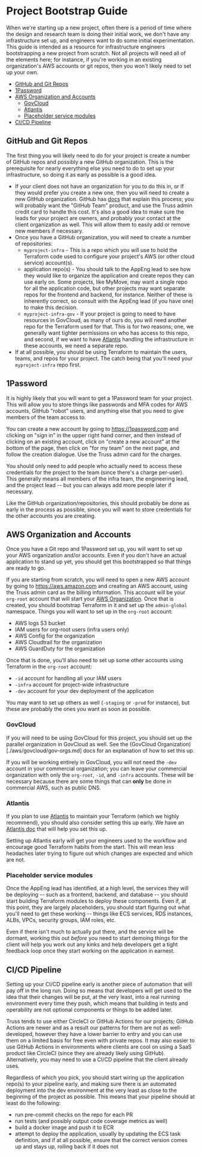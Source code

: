 # Project Bootstrap Guide

When we're starting up a new project, often there is a period of time
where the design and research team is doing their initial work, we don't
have any infrastructure set up, and engineers want to do some initial
experimentation. This guide is intended as a resource for infrastructure
engineers bootstrapping a new project from scratch. Not all projects will
need all of the elements here; for instance, if you're working in an
existing organization's AWS accounts or git repos, then you won't likely
need to set up your own.

<!-- toc -->

- [GitHub and Git Repos](#github-and-git-repos)
- [1Password](#1password)
- [AWS Organization and Accounts](#aws-organization-and-accounts)
  - [GovCloud](#govcloud)
  - [Atlantis](#atlantis)
  - [Placeholder service modules](#placeholder-service-modules)
- [CI/CD Pipeline](#cicd-pipeline)

<!-- Regenerate with "pre-commit run -a markdown-toc" -->

<!-- tocstop -->

## GitHub and Git Repos

The first thing you will likely need to do for your project is create
a number of GitHub repos and possibly a new GitHub organization. This
is the prerequisite for nearly everything else you need to do to set
up your infrastructure, so doing it as early as possible is a good idea.

- If your client does not have an organization for you to do this in,
  or if they would prefer you create a new one, then you will need to
  create a new GitHub organization. GitHub has
  [docs](https://docs.github.com/en/organizations/collaborating-with-groups-in-organizations/creating-a-new-organization-from-scratch)
  that explain this process; you will probably want the "GitHub Team"
  product, and use the Truss admin credit card to handle this cost. It's
  also a good idea to make sure the leads for your project are owners,
  and probably your contact at the client organization as well. This
  will allow them to easily add or remove new members if necessary.
- Once you have a GitHub organization, you will need to create a number
  of repositories:
  - `myproject-infra` - This is a repo which you will use to hold the
    Terraform code used to configure your project's AWS (or other cloud
    service) account(s).
  - application repo(s) - You should talk to the AppEng lead to see how
    they would like to organize the application and create repos they
    can use early on. Some projects, like MyMove, may want a single repo
    for all the application code, but other projects may want separate
    repos for the frontend and backend, for instance. Neither of these
    is inherently correct, so consult with the AppEng lead (if you have
    one) to make this decision.
  - `myproject-infra-gov` - If your project is going to need to have
    resources in GovCloud, as many of ours do, you will need another repo
    for the Terraform used for that. This is for two reasons; one, we
    generally want tighter permissions on who has access to this repo, and
    second, if we want to have [Atlantis](https://runatlantis.io) handling
    the infrastructure in these accounts, we need a separate repo.
- If at all possible, you should be using Terraform to maintain the users,
  teams, and repos for your project. The catch being that you'll need your
  `myproject-infra` repo first.

## 1Password

It is highly likely that you will want to get a 1Password team for your
project. This will allow you to store things like passwords and MFA codes
for AWS accounts, GitHub "robot" users, and anything else that you need
to give members of the team access to.

You can create a new account by going to <https://1password.com> and
clicking on "sign in" in the upper right hand corner, and then instead
of clicking on an existing account, click on "create a new account" at
the bottom of the page, then click on "for my team" on the next page,
and follow the creation dialogue. Use the Truss admin card for the
charges.

You should only need to add people who actually need to access these
credentials for the project to the team (since there's a charge per-user).
This generally means all members of the infra team, the engineering lead,
and the project lead -- but you can always add more people later if
necessary.

Like the GitHub organization/repositories, this should probably be done
as early in the process as possible, since you will want to store
credentials for the other accounts you are creating.

## AWS Organization and Accounts

Once you have a Git repo and 1Password set up, you will want to set up
your AWS organization and/or accounts. Even if you don't have an actual
application to stand up yet, you should get this bootstrapped so that
things are ready to go.

If you are starting from scratch, you will need to open a new AWS account
by going to <https://aws.amazon.com> and creating an AWS account, using
the Truss admin card as the billing information. This account will be your
`org-root` account that will start your
[AWS Organization](./aws/aws-organizations.md). Once that is created, you
should bootstrap Terraform in it and set up the `admin-global` namespace.
Things you will want to set up in the `org-root` account:

- AWS logs S3 bucket
- IAM users for org-root users (infra users only)
- AWS Config for the organization
- AWS Cloudtrail for the organization
- AWS GuardDuty for the organization

Once that is done, you'll also need to set up some other accounts using
Terraform in the `org-root` account:

- `-id` account for handling all your IAM users
- `-infra` account for project-wide infrastructure
- `-dev` account for your dev deployment of the application

You may want to set up others as well (`-staging` or `-prod` for instance),
but these are probably the ones you want as soon as possible.

### GovCloud

If you will need to be using GovCloud for this project, you should set
up the parallel organization in GovCloud as well. See the (GovCloud
Organization)\[./aws/govcloud/gov-orgs.md\] docs for an explanation of how
to set this up.

If you will be working entirely in GovCloud, you will not need the `-dev`
account in your commercial organization; you can leave your commercial
organization with only the `org-root`, `-id`, and `-infra` accounts. These
will be necessary because there are some things that can **only** be done
in commercial AWS, such as public DNS.

### Atlantis

If you plan to use [Atlantis](https://runatlantis.io) to maintain your
Terraform (which we highly recommend), you should also consider setting
this up early. We have an [Atlantis doc](./terraform/atlantis.md) that
will help you set this up.

Setting up Atlantis early will get your engineers used to the workflow
and encourage good Terraform habits from the start. This will mean less
headaches later trying to figure out which changes are expected and which
are not.

### Placeholder service modules

Once the AppEng lead has identified, at a high level, the services they
will be deploying -- such as a frontend, backend, and database -- you
should start building Terraform modules to deploy these components. Even
if, at this point, they are largely placeholders, you should start
figuring out what you'll need to get these working -- things like ECS
services, RDS instances, ALBs, VPCs, security groups, IAM roles, etc.

Even if there isn't much to actually put there, and the service will be
dormant, working this out *before* you need to start demoing things for
the client will help you work out any kinks and help developers get a
tight feedback loop once they start working on the application in earnest.

## CI/CD Pipeline

Setting up your CI/CD pipeline early is another piece of automation that
will pay off in the long run. Doing so means that developers will get used
to the idea that their changes will be put, at the very least, into a real
running environment every time they push, which means that building in
tests and operability are not optional components or things to be added
later.

Truss tends to use either CircleCI or GitHub Actions for our projects;
GitHub Actions are newer and as a result our patterns for them are not as
well-developed, however they have a lower barrier to entry and you can
use them on a limited basis for free even with private repos. It may also
easier to use GitHub Actions in environments where clients are cool on
using a SaaS product like CircleCI (since they are already likely using
GitHub). Alternatively, you may need to use a CI/CD pipeline that the
client already uses.

Regardless of which you pick, you should start wiring up the application
repo(s) to your pipeline early, and making sure there is an automated
deployment into the dev environment at the very least as close to the
beginning of the project as possible. This means that your pipeline
should at least do the following:

- run pre-commit checks on the repo for each PR
- run tests (and possibly output code coverage metrics as well)
- build a docker image and push it to ECR
- attempt to deploy the application, usually by updating the ECS task
  definition, and if at all possible, ensure that the correct version
  comes up and stays up, rolling back if it does not
